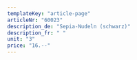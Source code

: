 ```yaml
---
templateKey: "article-page"
articleNr: "60023"
description_de: "Sepia-Nudeln (schwarz)"
description_fr: " "
unit: "3"
price: "16.--"
---
```

